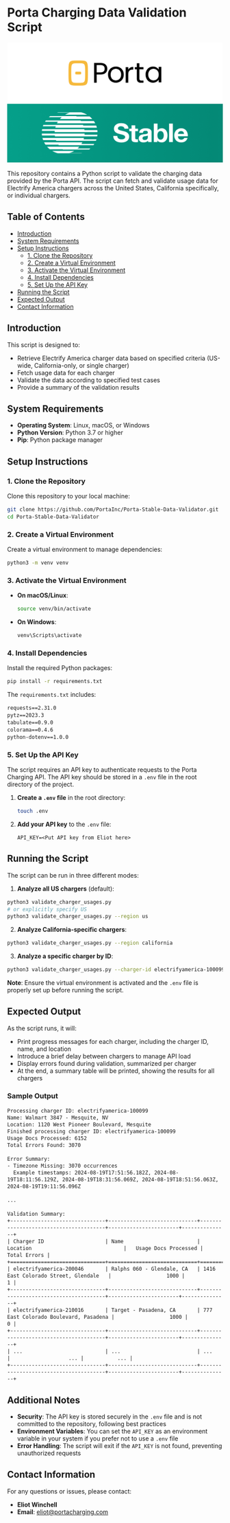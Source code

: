 # Porta Charging Data Validation Script

![Porta // Stable Logos](banner.png)

This repository contains a Python script to validate the charging data provided by the Porta API. The script can fetch and validate usage data for Electrify America chargers across the United States, California specifically, or individual chargers.

## Table of Contents

- [Introduction](#introduction)
- [System Requirements](#system-requirements)
- [Setup Instructions](#setup-instructions)
  - [1. Clone the Repository](#1-clone-the-repository)
  - [2. Create a Virtual Environment](#2-create-a-virtual-environment)
  - [3. Activate the Virtual Environment](#3-activate-the-virtual-environment)
  - [4. Install Dependencies](#4-install-dependencies)
  - [5. Set Up the API Key](#5-set-up-the-api-key)
- [Running the Script](#running-the-script)
- [Expected Output](#expected-output)
- [Contact Information](#contact-information)

## Introduction

This script is designed to:

- Retrieve Electrify America charger data based on specified criteria (US-wide, California-only, or single charger)
- Fetch usage data for each charger
- Validate the data according to specified test cases
- Provide a summary of the validation results

## System Requirements

- **Operating System**: Linux, macOS, or Windows
- **Python Version**: Python 3.7 or higher
- **Pip**: Python package manager

## Setup Instructions

### 1. Clone the Repository

Clone this repository to your local machine:

```bash
git clone https://github.com/PortaInc/Porta-Stable-Data-Validator.git
cd Porta-Stable-Data-Validator
```

### 2. Create a Virtual Environment

Create a virtual environment to manage dependencies:

```bash
python3 -m venv venv
```

### 3. Activate the Virtual Environment

- **On macOS/Linux**:

  ```bash
  source venv/bin/activate
  ```

- **On Windows**:

  ```bash
  venv\Scripts\activate
  ```

### 4. Install Dependencies

Install the required Python packages:

```bash
pip install -r requirements.txt
```

The `requirements.txt` includes:

```txt
requests==2.31.0
pytz==2023.3
tabulate==0.9.0
colorama==0.4.6
python-dotenv==1.0.0
```

### 5. Set Up the API Key

The script requires an API key to authenticate requests to the Porta Charging API. The API key should be stored in a `.env` file in the root directory of the project.

1. **Create a `.env` file** in the root directory:

   ```bash
   touch .env
   ```

2. **Add your API key** to the `.env` file:

   ```env
   API_KEY=<Put API key from Eliot here>
   ```

## Running the Script

The script can be run in three different modes:

1. **Analyze all US chargers** (default):
```bash
python3 validate_charger_usages.py
# or explicitly specify US
python3 validate_charger_usages.py --region us
```

2. **Analyze California-specific chargers**:
```bash
python3 validate_charger_usages.py --region california
```

3. **Analyze a specific charger by ID**:
```bash
python3 validate_charger_usages.py --charger-id electrifyamerica-100099
```

**Note**: Ensure the virtual environment is activated and the `.env` file is properly set up before running the script.

## Expected Output

As the script runs, it will:

- Print progress messages for each charger, including the charger ID, name, and location
- Introduce a brief delay between chargers to manage API load
- Display errors found during validation, summarized per charger
- At the end, a summary table will be printed, showing the results for all chargers

### Sample Output

```
Processing charger ID: electrifyamerica-100099
Name: Walmart 3847 - Mesquite, NV
Location: 1120 West Pioneer Boulevard, Mesquite
Finished processing charger ID: electrifyamerica-100099
Usage Docs Processed: 6152
Total Errors Found: 3070

Error Summary:
- Timezone Missing: 3070 occurrences
  Example timestamps: 2024-08-19T17:51:56.182Z, 2024-08-19T18:11:56.129Z, 2024-08-19T18:31:56.069Z, 2024-08-19T18:51:56.063Z, 2024-08-19T19:11:56.096Z

...

Validation Summary:
+-------------------------------+-----------------------------+---------------------------------------+-----------------------+---------------+
| Charger ID                    | Name                        | Location                              |   Usage Docs Processed |   Total Errors |
+===============================+=============================+=======================================+=======================+===============+
| electrifyamerica-200046       | Ralphs 060 - Glendale, CA   | 1416 East Colorado Street, Glendale   |                  1000 |             1 |
+-------------------------------+-----------------------------+---------------------------------------+-----------------------+---------------+
| electrifyamerica-210016       | Target - Pasadena, CA       | 777 East Colorado Boulevard, Pasadena |                  1000 |             0 |
+-------------------------------+-----------------------------+---------------------------------------+-----------------------+---------------+
| ...                           | ...                         | ...                                   |                   ... |           ... |
+-------------------------------+-----------------------------+---------------------------------------+-----------------------+---------------+
```

## Additional Notes

- **Security**: The API key is stored securely in the `.env` file and is not committed to the repository, following best practices
- **Environment Variables**: You can set the `API_KEY` as an environment variable in your system if you prefer not to use a `.env` file
- **Error Handling**: The script will exit if the `API_KEY` is not found, preventing unauthorized requests

## Contact Information

For any questions or issues, please contact:

- **Eliot Winchell**
- **Email**: eliot@portacharging.com